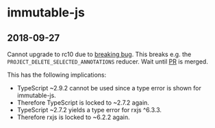 # immutable-js

## 2018-09-27

Cannot upgrade to rc10 due to [breaking bug](https://github.com/facebook/immutable-js/issues/1604).
This breaks e.g. the `PROJECT_DELETE_SELECTED_ANNOTATIONS` reducer.
Wait until [PR](https://github.com/facebook/immutable-js/pull/1606) is merged.

This has the following implications:

- TypeScript ~2.9.2 cannot be used since a type error is shown for immutable-js.
- Therefore TypeScript is locked to ~2.7.2 again.
- TypeScript ~2.7.2 yields a type error for rxjs ^6.3.3.
- Therefore rxjs is locked to ~6.2.2 again.
